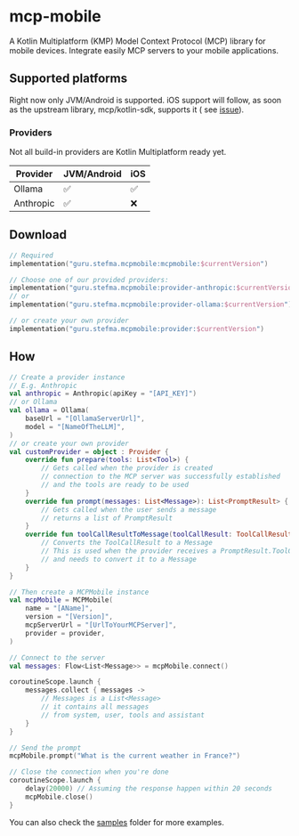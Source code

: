 # mcp-mobile

A Kotlin Multiplatform (KMP) Model Context Protocol (MCP) library for mobile devices.
Integrate easily MCP servers to your mobile applications.

## Supported platforms

Right now only JVM/Android is supported.
iOS support will follow, as soon as the upstream library, mcp/kotlin-sdk, supports it (
see [issue](https://github.com/modelcontextprotocol/kotlin-sdk/pull/81)).

### Providers

Not all build-in providers are Kotlin Multiplatform ready yet.

| Provider  | JVM/Android       | iOS               |
|-----------|-------------------|-------------------|
| Ollama    | ✅                 | ✅                 |
| Anthropic | ✅                 | ❌                 |

## Download

```kotlin
// Required
implementation("guru.stefma.mcpmobile:mcpmobile:$currentVersion")

// Choose one of our provided providers:
implementation("guru.stefma.mcpmobile:provider-anthropic:$currentVersion")
// or
implementation("guru.stefma.mcpmobile:provider-ollama:$currentVersion")

// or create your own provider
implementation("guru.stefma.mcpmobile:provider:$currentVersion")
```

## How

```kotlin
// Create a provider instance
// E.g. Anthropic
val anthropic = Anthropic(apiKey = "[API_KEY]")
// or Ollama
val ollama = Ollama(
    baseUrl = "[OllamaServerUrl]",
    model = "[NameOfTheLLM]",
)
// or create your own provider
val customProvider = object : Provider {
    override fun prepare(tools: List<Tool>) {
        // Gets called when the provider is created
        // connection to the MCP server was successfully established
        // and the tools are ready to be used
    }
    override fun prompt(messages: List<Message>): List<PromptResult> {
        // Gets called when the user sends a message
        // returns a list of PromptResult
    }
    override fun toolCallResultToMessage(toolCallResult: ToolCallResult): Message {
        // Converts the ToolCallResult to a Message
        // This is used when the provider receives a PromptResult.ToolCall
        // and needs to convert it to a Message
    }
}

// Then create a MCPMobile instance
val mcpMobile = MCPMobile(
    name = "[AName]",
    version = "[Version]",
    mcpServerUrl = "[UrlToYourMCPServer]",
    provider = provider,
)

// Connect to the server
val messages: Flow<List<Message>> = mcpMobile.connect()

coroutineScope.launch {
    messages.collect { messages ->
        // Messages is a List<Message>
        // it contains all messages
        // from system, user, tools and assistant
    }
}

// Send the prompt
mcpMobile.prompt("What is the current weather in France?")

// Close the connection when you're done
coroutineScope.launch {
    delay(20000) // Assuming the response happen within 20 seconds
    mcpMobile.close()
}
```

You can also check the [samples](samples) folder for more examples.